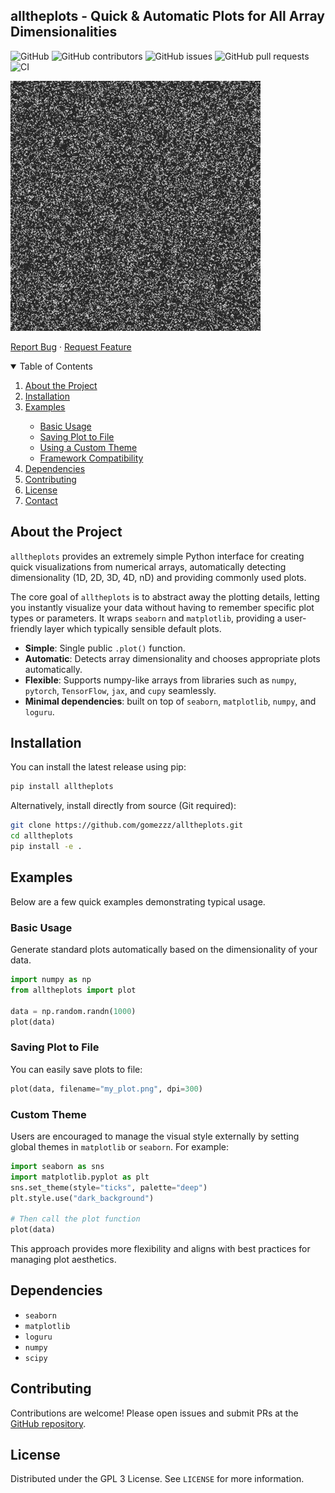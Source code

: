 ## alltheplots - Quick & Automatic Plots for All Array Dimensionalities

![GitHub](https://img.shields.io/github/license/gomezzz/alltheplots?style=flat-square)
![GitHub contributors](https://img.shields.io/github/contributors/gomezzz/alltheplots?style=flat-square)
![GitHub issues](https://img.shields.io/github/issues/gomezzz/alltheplots?style=flat-square)
![GitHub pull requests](https://img.shields.io/github/issues-pr/gomezzz/alltheplots?style=flat-square)
![CI](https://img.shields.io/github/actions/workflow/status/gomezzz/alltheplots/automated_tests.yml?label=Tests&style=flat-square)

![Alt Text](resources/demo.gif)

<p align="left">
    <a href="https://github.com/gomezzz/alltheplots/issues">Report Bug</a>
    ·
    <a href="https://github.com/gomezzz/alltheplots/issues">Request Feature</a>
</p>

<!-- TABLE OF CONTENTS -->
<details open="open">
  <summary>Table of Contents</summary>
  <ol>
    <li><a href="#about-the-project">About the Project</a></li>
    <li><a href="#installation">Installation</a></li>
    <li><a href="#examples">Examples</a></li>
    <ul>
        <li><a href="#basic-usage">Basic Usage</a></li>
        <li><a href="#saving-plot-to-file">Saving Plot to File</a></li>
        <li><a href="#custom-theme">Using a Custom Theme</a></li>
        <li><a href="#framework-compatibility">Framework Compatibility</a></li>
    </ul>
    <li><a href="#dependencies">Dependencies</a></li>
    <li><a href="#contributing">Contributing</a></li>
    <li><a href="#license">License</a></li>
    <li><a href="#contact">Contact</a></li>
  </ol>
</details>

## About the Project

`alltheplots` provides an extremely simple Python interface for creating quick visualizations from numerical arrays, automatically detecting dimensionality (1D, 2D, 3D, 4D, nD) and providing commonly used plots. 

The core goal of `alltheplots` is to abstract away the plotting details, letting you instantly visualize your data without having to remember specific plot types or parameters. It wraps `seaborn` and `matplotlib`, providing a user-friendly layer which typically sensible default plots.

- **Simple**: Single public `.plot()` function.
- **Automatic**: Detects array dimensionality and chooses appropriate plots automatically.
- **Flexible**: Supports numpy-like arrays from libraries such as `numpy`, `pytorch`, `TensorFlow`, `jax`, and `cupy` seamlessly.
- **Minimal dependencies**: built on top of `seaborn`, `matplotlib`, `numpy`, and `loguru`.

## Installation

You can install the latest release using pip:

```bash
pip install alltheplots
```

Alternatively, install directly from source (Git required):

```bash
git clone https://github.com/gomezzz/alltheplots.git
cd alltheplots
pip install -e .
```

## Examples

Below are a few quick examples demonstrating typical usage.

### Basic Usage

Generate standard plots automatically based on the dimensionality of your data.

```python
import numpy as np
from alltheplots import plot

data = np.random.randn(1000)
plot(data)
```

### Saving Plot to File

You can easily save plots to file:

```python
plot(data, filename="my_plot.png", dpi=300)
```

### Custom Theme

Users are encouraged to manage the visual style externally by setting global themes in `matplotlib` or `seaborn`. For example:

```python
import seaborn as sns
import matplotlib.pyplot as plt
sns.set_theme(style="ticks", palette="deep")
plt.style.use("dark_background")

# Then call the plot function
plot(data)
```

This approach provides more flexibility and aligns with best practices for managing plot aesthetics.

## Dependencies

- `seaborn`
- `matplotlib`
- `loguru`
- `numpy`
- `scipy`

## Contributing

Contributions are welcome! Please open issues and submit PRs at the [GitHub repository](https://github.com/gomezzz/alltheplots).

## License

Distributed under the GPL 3 License. See `LICENSE` for more information.